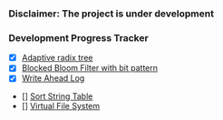 ### Disclaimer: The project is under development

### Development Progress Tracker
- [x] [Adaptive radix tree](lib/go-adaptive-radix-tree/README.md)
- [x] [Blocked Bloom Filter with bit pattern](lib/go-blocked-bloom-filter/README.md)
- [x] [Write Ahead Log](lib/go-wal/README.md)
- [] [Sort String Table](lib/go-sstable/README.md)
- [] [Virtual File System](lib/go-fs)